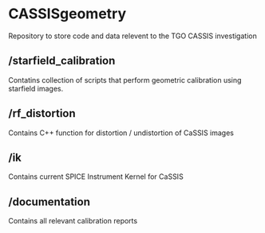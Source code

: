 # CASSISgeometry
Repository to store code and data relevent to the TGO CASSIS investigation 

## /starfield_calibration
Contatins collection of scripts that perform geometric calibration using starfield images.

## /rf_distortion
Contains C++ function for distortion / undistortion of CaSSIS images

## /ik
Contains current SPICE Instrument Kernel for CaSSIS  

## /documentation
Contains all relevant calibration reports
